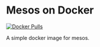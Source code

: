 # Mesos on Docker
[![Docker Pulls](https://img.shields.io/docker/pulls/adolphlwq/docker-mesos-master.svg)]()

A simple docker image for mesos.
